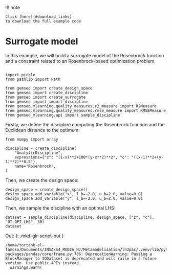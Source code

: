 
<!--
 DO NOT EDIT.
 THIS FILE WAS AUTOMATICALLY GENERATED BY mkdocs-gallery.
 TO MAKE CHANGES, EDIT THE SOURCE PYTHON FILE:
 "docs/scripts/examples/plot_surrogate.py"
 LINE NUMBERS ARE GIVEN BELOW.
-->

!!! note

    Click [here](#download_links)
    to download the full example code


# Surrogate model

In this example,
we will build a surrogate model of the Rosenbrock function
and a constraint related to an Rosenbrock-based optimization problem.

<!-- GENERATED FROM PYTHON SOURCE LINES 8-20 -->

```{.python }

import pickle
from pathlib import Path

from gemseo import create_design_space
from gemseo import create_discipline
from gemseo import create_surrogate
from gemseo import import_discipline
from gemseo.mlearning.quality_measures.r2_measure import R2Measure
from gemseo.mlearning.quality_measures.rmse_measure import RMSEMeasure
from gemseo_mlearning.api import sample_discipline

```








<!-- GENERATED FROM PYTHON SOURCE LINES 21-24 -->

Firstly,
we define the discipline computing the Rosenbrock function
and the Euclidean distance to the optimum:

<!-- GENERATED FROM PYTHON SOURCE LINES 24-32 -->

```{.python }
from numpy import array

discipline = create_discipline(
    "AnalyticDiscipline",
    expressions={"z": "(1-x)**2+100*(y-x**2)**2", "c": "((x-1)**2+(y-1)**2)**0.5"},
    name="Rosenbrock",
)

```








<!-- GENERATED FROM PYTHON SOURCE LINES 33-34 -->

Then, we create the design space:

<!-- GENERATED FROM PYTHON SOURCE LINES 34-38 -->

```{.python }
design_space = create_design_space()
design_space.add_variable("x", l_b=-2.0, u_b=2.0, value=0.0)
design_space.add_variable("y", l_b=-2.0, u_b=2.0, value=0.0)

```








<!-- GENERATED FROM PYTHON SOURCE LINES 39-41 -->

Then,
we sample the discipline with an optimal LHS:

<!-- GENERATED FROM PYTHON SOURCE LINES 41-44 -->

```{.python }
dataset = sample_discipline(discipline, design_space, ["z", "c"], "OT_OPT_LHS", 30)
dataset

```




Out:
{: .mkd-glr-script-out }

```{.shell .mkd-glr-script-out-disp }
/home/tortank-el-famoso/Documents/INSA/S4_MODIA_N7/Metamodelisation/lh2pac/.venv/lib/python3.10/site-packages/pandas/core/frame.py:706: DeprecationWarning: Passing a BlockManager to IODataset is deprecated and will raise in a future version. Use public APIs instead.
  warnings.warn(

```



<div class="output_subarea output_html rendered_html output_result">
    <div>
    <style scoped>
        .dataframe tbody tr th:only-of-type {
            vertical-align: middle;
        }

        .dataframe tbody tr th {
            vertical-align: top;
        }

        .dataframe thead tr th {
            text-align: left;
        }
    </style>
    <table border="1" class="dataframe">
      <thead>
        <tr>
          <th>GROUP</th>
          <th colspan="2" halign="left">inputs</th>
          <th colspan="2" halign="left">outputs</th>
        </tr>
        <tr>
          <th>VARIABLE</th>
          <th>x</th>
          <th>y</th>
          <th>c</th>
          <th>z</th>
        </tr>
        <tr>
          <th>COMPONENT</th>
          <th>0</th>
          <th>0</th>
          <th>0</th>
          <th>0</th>
        </tr>
      </thead>
      <tbody>
        <tr>
          <th>0</th>
          <td>1.184639</td>
          <td>-1.845582</td>
          <td>2.851566</td>
          <td>1055.602527</td>
        </tr>
        <tr>
          <th>1</th>
          <td>-0.752474</td>
          <td>-1.890529</td>
          <td>3.380284</td>
          <td>606.630851</td>
        </tr>
        <tr>
          <th>2</th>
          <td>-1.315959</td>
          <td>-0.286363</td>
          <td>2.649225</td>
          <td>412.640703</td>
        </tr>
        <tr>
          <th>3</th>
          <td>0.269275</td>
          <td>1.973242</td>
          <td>1.217028</td>
          <td>361.812331</td>
        </tr>
        <tr>
          <th>4</th>
          <td>-1.941504</td>
          <td>-0.726235</td>
          <td>3.410621</td>
          <td>2029.761507</td>
        </tr>
        <tr>
          <th>5</th>
          <td>1.789069</td>
          <td>-1.315699</td>
          <td>2.446444</td>
          <td>2040.470818</td>
        </tr>
        <tr>
          <th>6</th>
          <td>-1.652446</td>
          <td>1.537015</td>
          <td>2.706262</td>
          <td>149.494631</td>
        </tr>
        <tr>
          <th>7</th>
          <td>1.700019</td>
          <td>1.352133</td>
          <td>0.783597</td>
          <td>237.013568</td>
        </tr>
        <tr>
          <th>8</th>
          <td>0.214814</td>
          <td>-0.415869</td>
          <td>1.619012</td>
          <td>21.962186</td>
        </tr>
        <tr>
          <th>9</th>
          <td>0.431364</td>
          <td>-1.530658</td>
          <td>2.593757</td>
          <td>295.040565</td>
        </tr>
        <tr>
          <th>10</th>
          <td>-0.395050</td>
          <td>-0.854766</td>
          <td>2.320845</td>
          <td>104.124032</td>
        </tr>
        <tr>
          <th>11</th>
          <td>-1.417041</td>
          <td>0.949675</td>
          <td>2.417565</td>
          <td>117.848630</td>
        </tr>
        <tr>
          <th>12</th>
          <td>0.868031</td>
          <td>0.784785</td>
          <td>0.252455</td>
          <td>0.115422</td>
        </tr>
        <tr>
          <th>13</th>
          <td>0.756205</td>
          <td>-0.994886</td>
          <td>2.009728</td>
          <td>245.524443</td>
        </tr>
        <tr>
          <th>14</th>
          <td>-1.553077</td>
          <td>-1.603234</td>
          <td>3.646235</td>
          <td>1618.766799</td>
        </tr>
        <tr>
          <th>15</th>
          <td>-1.153921</td>
          <td>-1.112042</td>
          <td>3.016637</td>
          <td>601.745629</td>
        </tr>
        <tr>
          <th>16</th>
          <td>-0.074023</td>
          <td>-1.343203</td>
          <td>2.577620</td>
          <td>183.047842</td>
        </tr>
        <tr>
          <th>17</th>
          <td>-0.410708</td>
          <td>1.319452</td>
          <td>1.446425</td>
          <td>134.417627</td>
        </tr>
        <tr>
          <th>18</th>
          <td>1.579174</td>
          <td>-0.632036</td>
          <td>1.731758</td>
          <td>977.414257</td>
        </tr>
        <tr>
          <th>19</th>
          <td>0.044288</td>
          <td>0.172153</td>
          <td>1.264403</td>
          <td>3.809910</td>
        </tr>
        <tr>
          <th>20</th>
          <td>1.277910</td>
          <td>1.723144</td>
          <td>0.774707</td>
          <td>0.888839</td>
        </tr>
        <tr>
          <th>21</th>
          <td>-0.583308</td>
          <td>-0.096173</td>
          <td>1.925736</td>
          <td>21.553232</td>
        </tr>
        <tr>
          <th>22</th>
          <td>0.655649</td>
          <td>1.186006</td>
          <td>0.391377</td>
          <td>57.291855</td>
        </tr>
        <tr>
          <th>23</th>
          <td>1.062592</td>
          <td>-0.207274</td>
          <td>1.208895</td>
          <td>178.594114</td>
        </tr>
        <tr>
          <th>24</th>
          <td>-0.997113</td>
          <td>1.847632</td>
          <td>2.169548</td>
          <td>76.817273</td>
        </tr>
        <tr>
          <th>25</th>
          <td>-0.854391</td>
          <td>0.662044</td>
          <td>1.884935</td>
          <td>3.900348</td>
        </tr>
        <tr>
          <th>26</th>
          <td>-1.856998</td>
          <td>0.323049</td>
          <td>2.936103</td>
          <td>984.969438</td>
        </tr>
        <tr>
          <th>27</th>
          <td>1.918221</td>
          <td>0.045920</td>
          <td>1.324160</td>
          <td>1321.186520</td>
        </tr>
        <tr>
          <th>28</th>
          <td>1.428922</td>
          <td>0.525310</td>
          <td>0.639769</td>
          <td>230.163651</td>
        </tr>
        <tr>
          <th>29</th>
          <td>-0.138596</td>
          <td>0.806084</td>
          <td>1.154991</td>
          <td>63.213653</td>
        </tr>
      </tbody>
    </table>
    </div>
</div>


<!-- GENERATED FROM PYTHON SOURCE LINES 45-46 -->

before creating a surrogate discipline:

<!-- GENERATED FROM PYTHON SOURCE LINES 46-48 -->

```{.python }
surrogate_discipline = create_surrogate("RBFRegressor", dataset)

```




Out:
{: .mkd-glr-script-out }

```{.shell .mkd-glr-script-out-disp }
/home/tortank-el-famoso/Documents/INSA/S4_MODIA_N7/Metamodelisation/lh2pac/.venv/lib/python3.10/site-packages/pandas/core/frame.py:706: DeprecationWarning: Passing a BlockManager to IODataset is deprecated and will raise in a future version. Use public APIs instead.
  warnings.warn(
/home/tortank-el-famoso/Documents/INSA/S4_MODIA_N7/Metamodelisation/lh2pac/.venv/lib/python3.10/site-packages/pandas/core/frame.py:706: DeprecationWarning: Passing a BlockManager to IODataset is deprecated and will raise in a future version. Use public APIs instead.
  warnings.warn(
/home/tortank-el-famoso/Documents/INSA/S4_MODIA_N7/Metamodelisation/lh2pac/.venv/lib/python3.10/site-packages/pandas/core/frame.py:706: DeprecationWarning: Passing a BlockManager to IODataset is deprecated and will raise in a future version. Use public APIs instead.
  warnings.warn(
/home/tortank-el-famoso/Documents/INSA/S4_MODIA_N7/Metamodelisation/lh2pac/.venv/lib/python3.10/site-packages/pandas/core/frame.py:706: DeprecationWarning: Passing a BlockManager to IODataset is deprecated and will raise in a future version. Use public APIs instead.
  warnings.warn(
/home/tortank-el-famoso/Documents/INSA/S4_MODIA_N7/Metamodelisation/lh2pac/.venv/lib/python3.10/site-packages/pandas/core/frame.py:706: DeprecationWarning: Passing a BlockManager to IODataset is deprecated and will raise in a future version. Use public APIs instead.
  warnings.warn(

```





<!-- GENERATED FROM PYTHON SOURCE LINES 49-50 -->

and using it for prediction:

<!-- GENERATED FROM PYTHON SOURCE LINES 50-53 -->

```{.python }
surrogate_discipline.execute({"x": array([1.0])})
surrogate_discipline.cache.last_entry

```




Out:
{: .mkd-glr-script-out }

```{.shell .mkd-glr-script-out-disp }
/home/tortank-el-famoso/Documents/INSA/S4_MODIA_N7/Metamodelisation/lh2pac/.venv/lib/python3.10/site-packages/pandas/core/frame.py:706: DeprecationWarning: Passing a BlockManager to IODataset is deprecated and will raise in a future version. Use public APIs instead.
  warnings.warn(

CacheEntry(inputs={'x': array([1.]), 'y': array([0.01176985])}, outputs={'c': array([0.95861794]), 'z': array([97.71890412])}, jacobian={})
```





<!-- GENERATED FROM PYTHON SOURCE LINES 54-57 -->

This surrogate discipline can be used in a scenario.
The underlying regression model can also be assessed,
with the R2 measure for instance:

<!-- GENERATED FROM PYTHON SOURCE LINES 57-61 -->

```{.python }
r2 = R2Measure(surrogate_discipline.regression_model, True)
r2.compute_learning_measure()
r2.compute_cross_validation_measure()

```




Out:
{: .mkd-glr-script-out }

```{.shell .mkd-glr-script-out-disp }
/home/tortank-el-famoso/Documents/INSA/S4_MODIA_N7/Metamodelisation/lh2pac/.venv/lib/python3.10/site-packages/pandas/core/frame.py:706: DeprecationWarning: Passing a BlockManager to IODataset is deprecated and will raise in a future version. Use public APIs instead.
  warnings.warn(
/home/tortank-el-famoso/Documents/INSA/S4_MODIA_N7/Metamodelisation/lh2pac/.venv/lib/python3.10/site-packages/pandas/core/frame.py:706: DeprecationWarning: Passing a BlockManager to IODataset is deprecated and will raise in a future version. Use public APIs instead.
  warnings.warn(
/home/tortank-el-famoso/Documents/INSA/S4_MODIA_N7/Metamodelisation/lh2pac/.venv/lib/python3.10/site-packages/pandas/core/frame.py:706: DeprecationWarning: Passing a BlockManager to IODataset is deprecated and will raise in a future version. Use public APIs instead.
  warnings.warn(
/home/tortank-el-famoso/Documents/INSA/S4_MODIA_N7/Metamodelisation/lh2pac/.venv/lib/python3.10/site-packages/pandas/core/frame.py:706: DeprecationWarning: Passing a BlockManager to IODataset is deprecated and will raise in a future version. Use public APIs instead.
  warnings.warn(
/home/tortank-el-famoso/Documents/INSA/S4_MODIA_N7/Metamodelisation/lh2pac/.venv/lib/python3.10/site-packages/pandas/core/frame.py:706: DeprecationWarning: Passing a BlockManager to IODataset is deprecated and will raise in a future version. Use public APIs instead.
  warnings.warn(
/home/tortank-el-famoso/Documents/INSA/S4_MODIA_N7/Metamodelisation/lh2pac/.venv/lib/python3.10/site-packages/pandas/core/frame.py:706: DeprecationWarning: Passing a BlockManager to IODataset is deprecated and will raise in a future version. Use public APIs instead.
  warnings.warn(
/home/tortank-el-famoso/Documents/INSA/S4_MODIA_N7/Metamodelisation/lh2pac/.venv/lib/python3.10/site-packages/pandas/core/frame.py:706: DeprecationWarning: Passing a BlockManager to IODataset is deprecated and will raise in a future version. Use public APIs instead.
  warnings.warn(
/home/tortank-el-famoso/Documents/INSA/S4_MODIA_N7/Metamodelisation/lh2pac/.venv/lib/python3.10/site-packages/pandas/core/frame.py:706: DeprecationWarning: Passing a BlockManager to IODataset is deprecated and will raise in a future version. Use public APIs instead.
  warnings.warn(
/home/tortank-el-famoso/Documents/INSA/S4_MODIA_N7/Metamodelisation/lh2pac/.venv/lib/python3.10/site-packages/pandas/core/frame.py:706: DeprecationWarning: Passing a BlockManager to IODataset is deprecated and will raise in a future version. Use public APIs instead.
  warnings.warn(
/home/tortank-el-famoso/Documents/INSA/S4_MODIA_N7/Metamodelisation/lh2pac/.venv/lib/python3.10/site-packages/pandas/core/frame.py:706: DeprecationWarning: Passing a BlockManager to IODataset is deprecated and will raise in a future version. Use public APIs instead.
  warnings.warn(
/home/tortank-el-famoso/Documents/INSA/S4_MODIA_N7/Metamodelisation/lh2pac/.venv/lib/python3.10/site-packages/pandas/core/frame.py:706: DeprecationWarning: Passing a BlockManager to IODataset is deprecated and will raise in a future version. Use public APIs instead.
  warnings.warn(
/home/tortank-el-famoso/Documents/INSA/S4_MODIA_N7/Metamodelisation/lh2pac/.venv/lib/python3.10/site-packages/pandas/core/frame.py:706: DeprecationWarning: Passing a BlockManager to IODataset is deprecated and will raise in a future version. Use public APIs instead.
  warnings.warn(
/home/tortank-el-famoso/Documents/INSA/S4_MODIA_N7/Metamodelisation/lh2pac/.venv/lib/python3.10/site-packages/pandas/core/frame.py:706: DeprecationWarning: Passing a BlockManager to IODataset is deprecated and will raise in a future version. Use public APIs instead.
  warnings.warn(
/home/tortank-el-famoso/Documents/INSA/S4_MODIA_N7/Metamodelisation/lh2pac/.venv/lib/python3.10/site-packages/pandas/core/frame.py:706: DeprecationWarning: Passing a BlockManager to IODataset is deprecated and will raise in a future version. Use public APIs instead.
  warnings.warn(
/home/tortank-el-famoso/Documents/INSA/S4_MODIA_N7/Metamodelisation/lh2pac/.venv/lib/python3.10/site-packages/pandas/core/frame.py:706: DeprecationWarning: Passing a BlockManager to IODataset is deprecated and will raise in a future version. Use public APIs instead.
  warnings.warn(
/home/tortank-el-famoso/Documents/INSA/S4_MODIA_N7/Metamodelisation/lh2pac/.venv/lib/python3.10/site-packages/pandas/core/frame.py:706: DeprecationWarning: Passing a BlockManager to IODataset is deprecated and will raise in a future version. Use public APIs instead.
  warnings.warn(
/home/tortank-el-famoso/Documents/INSA/S4_MODIA_N7/Metamodelisation/lh2pac/.venv/lib/python3.10/site-packages/pandas/core/frame.py:706: DeprecationWarning: Passing a BlockManager to IODataset is deprecated and will raise in a future version. Use public APIs instead.
  warnings.warn(
/home/tortank-el-famoso/Documents/INSA/S4_MODIA_N7/Metamodelisation/lh2pac/.venv/lib/python3.10/site-packages/pandas/core/frame.py:706: DeprecationWarning: Passing a BlockManager to IODataset is deprecated and will raise in a future version. Use public APIs instead.
  warnings.warn(
/home/tortank-el-famoso/Documents/INSA/S4_MODIA_N7/Metamodelisation/lh2pac/.venv/lib/python3.10/site-packages/pandas/core/frame.py:706: DeprecationWarning: Passing a BlockManager to IODataset is deprecated and will raise in a future version. Use public APIs instead.
  warnings.warn(
/home/tortank-el-famoso/Documents/INSA/S4_MODIA_N7/Metamodelisation/lh2pac/.venv/lib/python3.10/site-packages/pandas/core/frame.py:706: DeprecationWarning: Passing a BlockManager to IODataset is deprecated and will raise in a future version. Use public APIs instead.
  warnings.warn(
/home/tortank-el-famoso/Documents/INSA/S4_MODIA_N7/Metamodelisation/lh2pac/.venv/lib/python3.10/site-packages/pandas/core/frame.py:706: DeprecationWarning: Passing a BlockManager to IODataset is deprecated and will raise in a future version. Use public APIs instead.
  warnings.warn(
/home/tortank-el-famoso/Documents/INSA/S4_MODIA_N7/Metamodelisation/lh2pac/.venv/lib/python3.10/site-packages/pandas/core/frame.py:706: DeprecationWarning: Passing a BlockManager to IODataset is deprecated and will raise in a future version. Use public APIs instead.
  warnings.warn(
/home/tortank-el-famoso/Documents/INSA/S4_MODIA_N7/Metamodelisation/lh2pac/.venv/lib/python3.10/site-packages/pandas/core/frame.py:706: DeprecationWarning: Passing a BlockManager to IODataset is deprecated and will raise in a future version. Use public APIs instead.
  warnings.warn(
/home/tortank-el-famoso/Documents/INSA/S4_MODIA_N7/Metamodelisation/lh2pac/.venv/lib/python3.10/site-packages/pandas/core/frame.py:706: DeprecationWarning: Passing a BlockManager to IODataset is deprecated and will raise in a future version. Use public APIs instead.
  warnings.warn(
/home/tortank-el-famoso/Documents/INSA/S4_MODIA_N7/Metamodelisation/lh2pac/.venv/lib/python3.10/site-packages/pandas/core/frame.py:706: DeprecationWarning: Passing a BlockManager to IODataset is deprecated and will raise in a future version. Use public APIs instead.
  warnings.warn(
/home/tortank-el-famoso/Documents/INSA/S4_MODIA_N7/Metamodelisation/lh2pac/.venv/lib/python3.10/site-packages/pandas/core/frame.py:706: DeprecationWarning: Passing a BlockManager to IODataset is deprecated and will raise in a future version. Use public APIs instead.
  warnings.warn(
/home/tortank-el-famoso/Documents/INSA/S4_MODIA_N7/Metamodelisation/lh2pac/.venv/lib/python3.10/site-packages/pandas/core/frame.py:706: DeprecationWarning: Passing a BlockManager to IODataset is deprecated and will raise in a future version. Use public APIs instead.
  warnings.warn(
/home/tortank-el-famoso/Documents/INSA/S4_MODIA_N7/Metamodelisation/lh2pac/.venv/lib/python3.10/site-packages/pandas/core/frame.py:706: DeprecationWarning: Passing a BlockManager to IODataset is deprecated and will raise in a future version. Use public APIs instead.
  warnings.warn(
/home/tortank-el-famoso/Documents/INSA/S4_MODIA_N7/Metamodelisation/lh2pac/.venv/lib/python3.10/site-packages/pandas/core/frame.py:706: DeprecationWarning: Passing a BlockManager to IODataset is deprecated and will raise in a future version. Use public APIs instead.
  warnings.warn(
/home/tortank-el-famoso/Documents/INSA/S4_MODIA_N7/Metamodelisation/lh2pac/.venv/lib/python3.10/site-packages/pandas/core/frame.py:706: DeprecationWarning: Passing a BlockManager to IODataset is deprecated and will raise in a future version. Use public APIs instead.
  warnings.warn(
/home/tortank-el-famoso/Documents/INSA/S4_MODIA_N7/Metamodelisation/lh2pac/.venv/lib/python3.10/site-packages/pandas/core/frame.py:706: DeprecationWarning: Passing a BlockManager to IODataset is deprecated and will raise in a future version. Use public APIs instead.
  warnings.warn(
/home/tortank-el-famoso/Documents/INSA/S4_MODIA_N7/Metamodelisation/lh2pac/.venv/lib/python3.10/site-packages/pandas/core/frame.py:706: DeprecationWarning: Passing a BlockManager to IODataset is deprecated and will raise in a future version. Use public APIs instead.
  warnings.warn(

array([0.99621966, 0.78601484])
```





<!-- GENERATED FROM PYTHON SOURCE LINES 62-63 -->

or with the root mean squared error:

<!-- GENERATED FROM PYTHON SOURCE LINES 63-67 -->

```{.python }
rmse = RMSEMeasure(surrogate_discipline.regression_model, True)
rmse.compute_learning_measure()
rmse.compute_cross_validation_measure()

```




Out:
{: .mkd-glr-script-out }

```{.shell .mkd-glr-script-out-disp }
/home/tortank-el-famoso/Documents/INSA/S4_MODIA_N7/Metamodelisation/lh2pac/.venv/lib/python3.10/site-packages/pandas/core/frame.py:706: DeprecationWarning: Passing a BlockManager to IODataset is deprecated and will raise in a future version. Use public APIs instead.
  warnings.warn(
/home/tortank-el-famoso/Documents/INSA/S4_MODIA_N7/Metamodelisation/lh2pac/.venv/lib/python3.10/site-packages/pandas/core/frame.py:706: DeprecationWarning: Passing a BlockManager to IODataset is deprecated and will raise in a future version. Use public APIs instead.
  warnings.warn(
/home/tortank-el-famoso/Documents/INSA/S4_MODIA_N7/Metamodelisation/lh2pac/.venv/lib/python3.10/site-packages/pandas/core/frame.py:706: DeprecationWarning: Passing a BlockManager to IODataset is deprecated and will raise in a future version. Use public APIs instead.
  warnings.warn(
/home/tortank-el-famoso/Documents/INSA/S4_MODIA_N7/Metamodelisation/lh2pac/.venv/lib/python3.10/site-packages/pandas/core/frame.py:706: DeprecationWarning: Passing a BlockManager to IODataset is deprecated and will raise in a future version. Use public APIs instead.
  warnings.warn(
/home/tortank-el-famoso/Documents/INSA/S4_MODIA_N7/Metamodelisation/lh2pac/.venv/lib/python3.10/site-packages/pandas/core/frame.py:706: DeprecationWarning: Passing a BlockManager to IODataset is deprecated and will raise in a future version. Use public APIs instead.
  warnings.warn(
/home/tortank-el-famoso/Documents/INSA/S4_MODIA_N7/Metamodelisation/lh2pac/.venv/lib/python3.10/site-packages/pandas/core/frame.py:706: DeprecationWarning: Passing a BlockManager to IODataset is deprecated and will raise in a future version. Use public APIs instead.
  warnings.warn(
/home/tortank-el-famoso/Documents/INSA/S4_MODIA_N7/Metamodelisation/lh2pac/.venv/lib/python3.10/site-packages/pandas/core/frame.py:706: DeprecationWarning: Passing a BlockManager to IODataset is deprecated and will raise in a future version. Use public APIs instead.
  warnings.warn(
/home/tortank-el-famoso/Documents/INSA/S4_MODIA_N7/Metamodelisation/lh2pac/.venv/lib/python3.10/site-packages/pandas/core/frame.py:706: DeprecationWarning: Passing a BlockManager to IODataset is deprecated and will raise in a future version. Use public APIs instead.
  warnings.warn(
/home/tortank-el-famoso/Documents/INSA/S4_MODIA_N7/Metamodelisation/lh2pac/.venv/lib/python3.10/site-packages/pandas/core/frame.py:706: DeprecationWarning: Passing a BlockManager to IODataset is deprecated and will raise in a future version. Use public APIs instead.
  warnings.warn(
/home/tortank-el-famoso/Documents/INSA/S4_MODIA_N7/Metamodelisation/lh2pac/.venv/lib/python3.10/site-packages/pandas/core/frame.py:706: DeprecationWarning: Passing a BlockManager to IODataset is deprecated and will raise in a future version. Use public APIs instead.
  warnings.warn(
/home/tortank-el-famoso/Documents/INSA/S4_MODIA_N7/Metamodelisation/lh2pac/.venv/lib/python3.10/site-packages/pandas/core/frame.py:706: DeprecationWarning: Passing a BlockManager to IODataset is deprecated and will raise in a future version. Use public APIs instead.
  warnings.warn(
/home/tortank-el-famoso/Documents/INSA/S4_MODIA_N7/Metamodelisation/lh2pac/.venv/lib/python3.10/site-packages/pandas/core/frame.py:706: DeprecationWarning: Passing a BlockManager to IODataset is deprecated and will raise in a future version. Use public APIs instead.
  warnings.warn(
/home/tortank-el-famoso/Documents/INSA/S4_MODIA_N7/Metamodelisation/lh2pac/.venv/lib/python3.10/site-packages/pandas/core/frame.py:706: DeprecationWarning: Passing a BlockManager to IODataset is deprecated and will raise in a future version. Use public APIs instead.
  warnings.warn(
/home/tortank-el-famoso/Documents/INSA/S4_MODIA_N7/Metamodelisation/lh2pac/.venv/lib/python3.10/site-packages/pandas/core/frame.py:706: DeprecationWarning: Passing a BlockManager to IODataset is deprecated and will raise in a future version. Use public APIs instead.
  warnings.warn(
/home/tortank-el-famoso/Documents/INSA/S4_MODIA_N7/Metamodelisation/lh2pac/.venv/lib/python3.10/site-packages/pandas/core/frame.py:706: DeprecationWarning: Passing a BlockManager to IODataset is deprecated and will raise in a future version. Use public APIs instead.
  warnings.warn(
/home/tortank-el-famoso/Documents/INSA/S4_MODIA_N7/Metamodelisation/lh2pac/.venv/lib/python3.10/site-packages/pandas/core/frame.py:706: DeprecationWarning: Passing a BlockManager to IODataset is deprecated and will raise in a future version. Use public APIs instead.
  warnings.warn(
/home/tortank-el-famoso/Documents/INSA/S4_MODIA_N7/Metamodelisation/lh2pac/.venv/lib/python3.10/site-packages/pandas/core/frame.py:706: DeprecationWarning: Passing a BlockManager to IODataset is deprecated and will raise in a future version. Use public APIs instead.
  warnings.warn(
/home/tortank-el-famoso/Documents/INSA/S4_MODIA_N7/Metamodelisation/lh2pac/.venv/lib/python3.10/site-packages/pandas/core/frame.py:706: DeprecationWarning: Passing a BlockManager to IODataset is deprecated and will raise in a future version. Use public APIs instead.
  warnings.warn(
/home/tortank-el-famoso/Documents/INSA/S4_MODIA_N7/Metamodelisation/lh2pac/.venv/lib/python3.10/site-packages/pandas/core/frame.py:706: DeprecationWarning: Passing a BlockManager to IODataset is deprecated and will raise in a future version. Use public APIs instead.
  warnings.warn(
/home/tortank-el-famoso/Documents/INSA/S4_MODIA_N7/Metamodelisation/lh2pac/.venv/lib/python3.10/site-packages/pandas/core/frame.py:706: DeprecationWarning: Passing a BlockManager to IODataset is deprecated and will raise in a future version. Use public APIs instead.
  warnings.warn(
/home/tortank-el-famoso/Documents/INSA/S4_MODIA_N7/Metamodelisation/lh2pac/.venv/lib/python3.10/site-packages/pandas/core/frame.py:706: DeprecationWarning: Passing a BlockManager to IODataset is deprecated and will raise in a future version. Use public APIs instead.
  warnings.warn(
/home/tortank-el-famoso/Documents/INSA/S4_MODIA_N7/Metamodelisation/lh2pac/.venv/lib/python3.10/site-packages/pandas/core/frame.py:706: DeprecationWarning: Passing a BlockManager to IODataset is deprecated and will raise in a future version. Use public APIs instead.
  warnings.warn(
/home/tortank-el-famoso/Documents/INSA/S4_MODIA_N7/Metamodelisation/lh2pac/.venv/lib/python3.10/site-packages/pandas/core/frame.py:706: DeprecationWarning: Passing a BlockManager to IODataset is deprecated and will raise in a future version. Use public APIs instead.
  warnings.warn(
/home/tortank-el-famoso/Documents/INSA/S4_MODIA_N7/Metamodelisation/lh2pac/.venv/lib/python3.10/site-packages/pandas/core/frame.py:706: DeprecationWarning: Passing a BlockManager to IODataset is deprecated and will raise in a future version. Use public APIs instead.
  warnings.warn(
/home/tortank-el-famoso/Documents/INSA/S4_MODIA_N7/Metamodelisation/lh2pac/.venv/lib/python3.10/site-packages/pandas/core/frame.py:706: DeprecationWarning: Passing a BlockManager to IODataset is deprecated and will raise in a future version. Use public APIs instead.
  warnings.warn(
/home/tortank-el-famoso/Documents/INSA/S4_MODIA_N7/Metamodelisation/lh2pac/.venv/lib/python3.10/site-packages/pandas/core/frame.py:706: DeprecationWarning: Passing a BlockManager to IODataset is deprecated and will raise in a future version. Use public APIs instead.
  warnings.warn(
/home/tortank-el-famoso/Documents/INSA/S4_MODIA_N7/Metamodelisation/lh2pac/.venv/lib/python3.10/site-packages/pandas/core/frame.py:706: DeprecationWarning: Passing a BlockManager to IODataset is deprecated and will raise in a future version. Use public APIs instead.
  warnings.warn(
/home/tortank-el-famoso/Documents/INSA/S4_MODIA_N7/Metamodelisation/lh2pac/.venv/lib/python3.10/site-packages/pandas/core/frame.py:706: DeprecationWarning: Passing a BlockManager to IODataset is deprecated and will raise in a future version. Use public APIs instead.
  warnings.warn(

array([5.64251946e-02, 2.73159698e+02])
```





<!-- GENERATED FROM PYTHON SOURCE LINES 68-74 -->

```{.python }
with Path("my_surrogate.pkl").open("wb") as f:
    pickle.dump(surrogate_discipline, f)

discipline = import_discipline("my_surrogate.pkl")
discipline.execute({"x": array([1.0])})
discipline.get_output_data()
```




Out:
{: .mkd-glr-script-out }

```{.shell .mkd-glr-script-out-disp }

{'z': array([97.71890412]), 'c': array([0.95861794])}
```






**Total running time of the script:** ( 0 minutes  0.136 seconds)

<div id="download_links"></div>



[:fontawesome-solid-download: Download Python source code: plot_surrogate.py](./plot_surrogate.py){ .md-button .center}

[:fontawesome-solid-download: Download Jupyter notebook: plot_surrogate.ipynb](./plot_surrogate.ipynb){ .md-button .center}


[Gallery generated by mkdocs-gallery](https://mkdocs-gallery.github.io){: .mkd-glr-signature }
